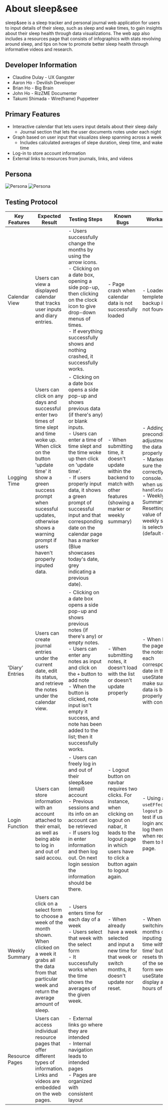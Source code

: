 # About sleep&see
<p>sleep&see is a sleep tracker and personal journal web application for users to input details of their sleep, such as sleep and wake times, to gain insights about their sleep health through data visualizations. The web app also includes a resources page that consists of infographics with stats revolving around sleep, and tips on how to promote better sleep health through informative videos and research.</p>

## Developer Information
* Claudine Dulay - UX Gangster
* Aaron Ho - Devilish Developer
* Brian Ho - Big Brain
* John Ho - RizZME Documenter
* Takumi Shimada - Wire(frame) Puppeteer

## Primary Features
* Interactive calendar that lets users input details about their sleep daily
    - Journal section that lets the user documents notes under each night
* Graph based on user input that visualizes sleep spanning across a week
    - Includes calculated averages of slepe duration, sleep time, and wake time
* Log-in to store account information
* External links to resources from journals, links, and videos
<p>

## Persona
![Persona](src/img/persona-1.png)
![Persona](src/img/persona-2.png)

## Testing Protocol
| Key Features 	| Expected Result 	| Testing Steps 	| Known Bugs 	| Workarounds 	|
|---	|---	|---	|---	|---	|
| Calendar View 	| Users can view a displayed calendar that tracks user inputs and diary entries.  	| - Users successfully change the months by using the arrow icons.<br>- Clicking on a date box, opening a side pop-up, then clicking on the clock icon to give drop-down menus of times.<br>- If everything successfully shows and nothing crashed, it successfully works. 	| - Page crash when calendar data is not successfully loaded 	| - Loaded a blank templete as a backup if data is not found 	|
| Logging Time 	| Users can click on any days and successful enter two times of time slept and time woke up. <br>When click on the button 'update time' it show a green success prompt when sucessful updates, otherwise shows a warning prompt if users haven't properly inputed data. 	| - Clicking on a date box opens a side pop-up and shows previous data (if there's any) or blank inputs.<br>- Users can enter a time of time slept and the time woke up then click on 'update time'.<br>- If users properly input data, it shows a green prompt of successful input and that corresponding date on the calendar page has a marker (Blue showcases today's date, grey indicating a previous date). 	| - When submitting time, it doesn't update within the backend to match with other features (showing a marker or weekly summary) 	| - Adding preconditions or adjustments for the data to load properly.<br>- Marker: Make sure the data is correctly console.log when using `handleSubmitTime`<br>- Weekly Summary: Resetting the value of which weekly summary is selected (default on 0) 	|
| 'Diary' Entries 	| Users can create journal entries under the current date, edit its status, and retrieve the notes under the calendar view. 	| - Clicking on a date box opens a side pop-up and shows previous notes (if there's any) or empty notes.<br>- Users can enter any notes as input and click on the `+` button to add note<br>- When the button is clicked, note input isn't empty it success, and note has been added to the list; then it successfully works. 	| - When submitting notes, it doesn't load with the list or doesn't update properly  	| - When loading the page, it puts the notes data in each corresponding date in their useState and make sure the data is being properly updated with console.log  	|
| Login Function 	| Users can store information with an account attached to their email, as well as being able to log in and out of said accou. 	| - Users can freely log in and out of their sleep&see (email) account <br>- Previous sessions and its info on an account can be retrieved<br>- If users log in enter information and then log out. On next login session the information should be there. 	| - Logout button on navbar requires two clicks. For instance, when clicking on logout on nabar, it leads to the logout page in which users have to click a button again to logout again. 	| - Using a `useEFfect` on `logout` page to test if users are login and if so log them out when redirects them to home page. 	|
| Weekly Summary 	| Users can click on a select form to choose a week of the month shown. When clicked on a week it grabs all the data from that particular week and return the average amount of sleep. 	| - Users enters time for each day of a week<br>- Users select that week with the select form<br>- It successfully works when the time shows the averages of the given week. 	| - When already have a week selected and input a new time for that week or switch months, it doesn't update nor reset. 	| - When switching months or inputing new time with 'update time' button, it resets the value of the select form week and useState used to display average hours of sleep. 	|
| Resource Pages 	| Users can access individual resource pages that offer different types of information. Links and videos are embedded on the web pages. 	| - External links go where they are intended<br>- Internal navigation leads to intended pages<br>- Pages are organized with consistent layout 	|  	|  	|